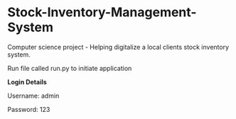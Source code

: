 # Stock-Inventory-Management-System
Computer science project - Helping digitalize a local clients stock inventory system. 

Run file called run.py to initiate application

**Login Details**

Username: admin

Password: 123
